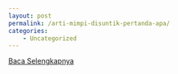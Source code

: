 ```yaml
---
layout: post
permalink: /arti-mimpi-disuntik-pertanda-apa/
categories:
    - Uncategorized
---
```


[Baca Selengkapnya](/01)